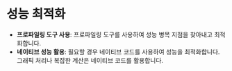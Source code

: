 성능 최적화
===

- **프로파일링 도구 사용**: 프로파일링 도구를 사용하여 성능 병목 지점을 찾아내고 최적화합니다.
- **네이티브 성능 활용**: 필요할 경우 네이티브 코드를 사용하여 성능을 최적화합니다. 그래픽 처리나 복잡한 계산은 네이티브 코드를 활용합니다.
